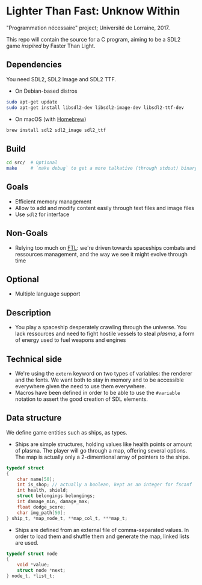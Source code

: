 # Lighter Than Fast: Unknow Within

"Programmation nécessaire" project; Université de Lorraine, 2017.

This repo will contain the source for a C program, aiming to be a SDL2 game *inspired* by Faster Than Light.

## Dependencies
You need SDL2, SDL2 Image and SDL2 TTF.

- On Debian-based distros
```sh
sudo apt-get update
sudo apt-get install libsdl2-dev libsdl2-image-dev libsdl2-ttf-dev
```
- On macOS (with [Homebrew](http://brew.sh/))
```sh
brew install sdl2 sdl2_image sdl2_ttf
```

## Build
```sh
cd src/  # Optional
make     # `make debug` to get a more talkative (through stdout) binary
```

## Goals
- Efficient memory management
- Allow to add and modify content easily through text files and image files
- Use `sdl2` for interface

## Non-Goals
- Relying too much on [FTL](http://subsetgames.com/): we're driven towards spaceships combats and ressources management, and the way we see it might evolve through time

## Optional
- Multiple language support

## Description
- You play a spaceship desperately crawling through the universe. You lack ressources and need to fight hostile vessels to steal *plasma*, a form of energy used to fuel weapons and engines

## Technical side
- We're using the `extern` keyword on two types of variables: the renderer and the fonts. We want both to stay in memory and to be accessible everywhere given the need to use them everywhere.
- Macros have been defined in order to be able to use the `#variable` notation to assert the good creation of SDL elements.

## Data structure
We define game entities such as ships, as types.
- Ships are simple structures, holding values like health points or amount of plasma. The player will go through a map, offering several options. The map is actually only a 2-dimentional array of pointers to the ships.
```c
typedef struct
{
    char name[50];
    int is_shop; // actually a boolean, kept as an integer for fscanf
    int health, shield;
    struct belongings belongings;
    int damage_min, damage_max;
    float dodge_score;
    char img_path[50];
} ship_t, *map_node_t, **map_col_t, ***map_t;
```
- Ships are defined from an external file of comma-separated values. In order to load them and shuffle them and generate the map, linked lists are used.
```c
typedef struct node
{
    void *value;
    struct node *next;
} node_t, *list_t;
```

